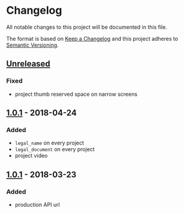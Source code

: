 # Changelog

All notable changes to this project will be documented in this file.

The format is based on [Keep a Changelog](http://keepachangelog.com/en/1.0.0/)
and this project adheres to [Semantic Versioning](http://semver.org/spec/v2.0.0.html).

## [Unreleased]

### Fixed

- project thumb reserved space on narrow screens

## [1.0.1][] - 2018-04-24

### Added

- `legal_name` on every project
- `legal_document` on every project
- project video

## [1.0.1][] - 2018-03-23

### Added

- production API url


[Unreleased]: https://github.com/AppCivico/apoiadores/compare/v1.0.1...HEAD
[1.0.1]: https://github.com/AppCivico/apoiadores/compare/v1.0.1...v1.0.1
[1.0.1]: https://github.com/AppCivico/apoiadores/tree/v1.0.1
